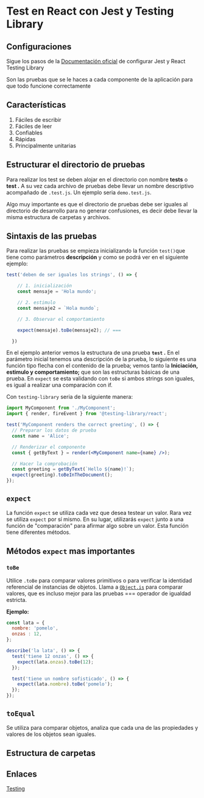 # Test en React con Jest y Testing Library

## Configuraciones

Sigue los pasos de la [Documentación oficial]() de configurar Jest y React Testing Library

Son las pruebas que se le haces a cada componente de la aplicación para que todo funcione correctamente

## Características

1.  Fáciles de escribir
2.  Fáciles de leer
3.  Confiables
4.  Rápidas
5.  Principalmente unitarias

## Estructurar el directorio de pruebas

Para realizar los test se deben alojar en el directorio con nombre **tests** o **test .** A su vez cada archivo de pruebas debe llevar un nombre descriptivo acompañado de `.test.js`. Un ejemplo seria `demo.test.js`.

Algo muy importante es que el directorio de pruebas debe ser iguales al directorio de desarrollo para no generar confusiones, es decir debe llevar la misma estructura de carpetas y archivos.

## Sintaxis de las pruebas

Para realizar las pruebas se empieza inicializando la función `test()`que tiene como parámetros **descripción** y como se podrá ver en el siguiente ejemplo:

```jsx
test('deben de ser iguales los strings', () => {

    // 1. inicialización
    const mensaje = 'Hola mundo';

    // 2. estimulo
    const mensaje2 = `Hola mundo`;

    // 3. Observar el comportamiento

    expect(mensaje).toBe(mensaje2); // ===

  })
```

En el ejemplo anterior vemos la estructura de una prueba **`test` .** En el parámetro inicial tenemos una descripción de la prueba, lo siguiente es una función tipo flecha con el contenido de la prueba; vemos tanto la **Iniciación, estimulo y comportamiento;** que son las estructuras básicas de una prueba. En `expect` se esta validando con `toBe` si ambos strings son iguales, es igual a realizar una comparación con if.

Con `testing-library` seria de la siguiente manera:
```jsx
import MyComponent from './MyComponent';
import { render, fireEvent } from '@testing-library/react';

test('MyComponent renders the correct greeting', () => {
  // Preparar los datos de prueba
  const name = 'Alice';

  // Renderizar el componente
  const { getByText } = render(<MyComponent name={name} />);

  // Hacer la comprobación
  const greeting = getByText(`Hello ${name}!`);
  expect(greeting).toBeInTheDocument();
});
```


## `expect`

La función `expect` se utiliza cada vez que desea testear un valor. Rara vez se utiliza `expect` por sí mismo. En su lugar, utilizarás `expect` junto a una función de "comparación" para afirmar algo sobre un valor. Esta función tiene diferentes métodos.

## Métodos `expect` mas importantes

### `toBe`

Utilice `.toBe` para comparar valores primitivos o para verificar la identidad referencial de instancias de objetos. Llama a [`Object.is`](http://object.is/) para comparar valores, que es incluso mejor para las pruebas === operador de igualdad estricta.

**Ejemplo:**

```jsx
const lata = {
  nombre: 'pomelo',
  onzas : 12,
};

describe('la lata', () => {
  test('tiene 12 onzas', () => {
    expect(lata.onzas).toBe(12);
  });

  test('tiene un nombre sofisticado', () => {
    expect(lata.nombre).toBe('pomelo');
  });
});
```

## `toEqual`

Se utiliza para comparar objetos, analiza que cada una de las propiedades y valores de los objetos sean iguales.

## Estructura de carpetas 




## Enlaces
[Testing](000%20Testing.md)